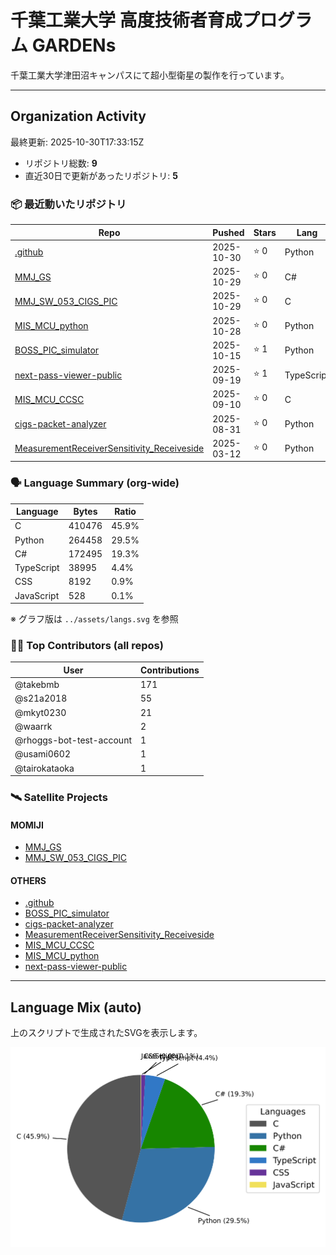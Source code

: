# 千葉工業大学 高度技術者育成プログラム GARDENs

千葉工業大学津田沼キャンパスにて超小型衛星の製作を行っています。

---

## Organization Activity
<!-- ORG-STATS:START -->
最終更新: 2025-10-30T17:33:15Z

- リポジトリ総数: **9**
- 直近30日で更新があったリポジトリ: **5**

### 📦 最近動いたリポジトリ
| Repo | Pushed | Stars | Lang |
|------|--------|-------|------|
| [.github](https://github.com/CIT-GARDENs-Organization/.github) | 2025-10-30 | ⭐ 0 | Python |
| [MMJ_GS](https://github.com/CIT-GARDENs-Organization/MMJ_GS) | 2025-10-29 | ⭐ 0 | C# |
| [MMJ_SW_053_CIGS_PIC](https://github.com/CIT-GARDENs-Organization/MMJ_SW_053_CIGS_PIC) | 2025-10-29 | ⭐ 0 | C |
| [MIS_MCU_python](https://github.com/CIT-GARDENs-Organization/MIS_MCU_python) | 2025-10-28 | ⭐ 0 | Python |
| [BOSS_PIC_simulator](https://github.com/CIT-GARDENs-Organization/BOSS_PIC_simulator) | 2025-10-15 | ⭐ 1 | Python |
| [next-pass-viewer-public](https://github.com/CIT-GARDENs-Organization/next-pass-viewer-public) | 2025-09-19 | ⭐ 1 | TypeScript |
| [MIS_MCU_CCSC](https://github.com/CIT-GARDENs-Organization/MIS_MCU_CCSC) | 2025-09-10 | ⭐ 0 | C |
| [cigs-packet-analyzer](https://github.com/CIT-GARDENs-Organization/cigs-packet-analyzer) | 2025-08-31 | ⭐ 0 | Python |
| [MeasurementReceiverSensitivity_Receiveside](https://github.com/CIT-GARDENs-Organization/MeasurementReceiverSensitivity_Receiveside) | 2025-03-12 | ⭐ 0 | Python |

### 🗣️ Language Summary (org-wide)
| Language | Bytes | Ratio |
|----------|-------|-------|
| C | 410476 | 45.9% |
| Python | 264458 | 29.5% |
| C# | 172495 | 19.3% |
| TypeScript | 38995 | 4.4% |
| CSS | 8192 | 0.9% |
| JavaScript | 528 | 0.1% |

※ グラフ版は `../assets/langs.svg` を参照

### 🧑‍💻 Top Contributors (all repos)
| User | Contributions |
|------|----------------|
| @takebmb | 171 |
| @s21a2018 | 55 |
| @mkyt0230 | 21 |
| @waarrk | 2 |
| @rhoggs-bot-test-account | 1 |
| @usami0602 | 1 |
| @tairokataoka | 1 |

### 🛰️ Satellite Projects
#### MOMIJI
- [MMJ_GS](https://github.com/CIT-GARDENs-Organization/MMJ_GS)
- [MMJ_SW_053_CIGS_PIC](https://github.com/CIT-GARDENs-Organization/MMJ_SW_053_CIGS_PIC)

#### OTHERS
- [.github](https://github.com/CIT-GARDENs-Organization/.github)
- [BOSS_PIC_simulator](https://github.com/CIT-GARDENs-Organization/BOSS_PIC_simulator)
- [cigs-packet-analyzer](https://github.com/CIT-GARDENs-Organization/cigs-packet-analyzer)
- [MeasurementReceiverSensitivity_Receiveside](https://github.com/CIT-GARDENs-Organization/MeasurementReceiverSensitivity_Receiveside)
- [MIS_MCU_CCSC](https://github.com/CIT-GARDENs-Organization/MIS_MCU_CCSC)
- [MIS_MCU_python](https://github.com/CIT-GARDENs-Organization/MIS_MCU_python)
- [next-pass-viewer-public](https://github.com/CIT-GARDENs-Organization/next-pass-viewer-public)

<!-- ORG-STATS:END -->

---

## Language Mix (auto)
上のスクリプトで生成されたSVGを表示します。

![Languages](../assets/langs.svg)

